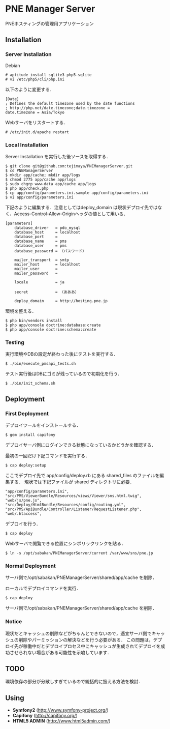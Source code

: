 PNE Manager Server 
==================

PNEホスティングの管理用アプリケーション

Installation
------------

### Server Installation

Debian

    # aptitude install sqlite3 php5-sqlite
    # vi /etc/php5/cli/php.ini

以下のように変更する．

    [Date]
    ; Defines the default timezone used by the date functions
    ; http://php.net/date.timezone;date.timezone =
    date.timezone = Asia/Tokyo

Webサーバをリスタートする．

    # /etc/init.d/apache restart

### Local Installation

Server Installation を実行した後ソースを取得する．

    $ git clone git@github.com:tejimaya/PNEManagerServer.git
    $ cd PNEManagerServer
    $ mkdir app/cache; mkdir app/logs
    $ chmod 2775 app/cache app/logs
    $ sudo chgrp www-data app/cache app/logs
    $ php app/check.php
    $ cp app/config/parameters.ini.sample app/config/parameters.ini
    $ vi app/config/parameters.ini

下記のように編集する．注意としてはdeploy\_domain は現状デプロイ先ではなく，Access-Control-Allow-Originヘッダの値として用いる．

    [parameters]
        database_driver   = pdo_mysql
        database_host     = localhost
        database_port     =
        database_name     = pms
        database_user     = pms
        database_password = （パスワード）
    
        mailer_transport  = smtp
        mailer_host       = localhost
        mailer_user       =
        mailer_password   =
    
        locale            = ja
    
        secret            = （あああ）

        deploy_domain     = http://hosting.pne.jp

環境を整える．

    $ php bin/vendors install
    $ php app/console doctrine:database:create
    $ php app/console doctrine:schema:create

### Testing

実行環境やDBの設定が終わった後にテストを実行する．

    $ ./bin/execute_pmsapi_tests.sh

テスト実行後はDBにゴミが残っているので初期化を行う．

    $ ./bin/init_schema.sh

Deployment
----------

### First Deployment

デプロイツールをインストールする．

    $ gem install capifony

デプロイサーバ側にログインできる状態になっているかどうかを確認する．

最初の一回だけ下記コマンドを実行する．

    $ cap deploy:setup

ここでデプロイ先で app/config/deploy.rb にある shared\_files のファイルを編集する．
現状では下記ファイルが shared ディレクトリに必要．

    "app/config/parameters.ini",
    "src/PMS/ViewerBundle/Resources/views/Viewer/sns.html.twig",
    "web/js/pne.js",
    "src/Deploy/HtmlBundle/Resources/config/routing.yml",
    "src/PMS/ApiBundle/Controller/Listener/RequestListener.php",
    "web/.htaccess",

デプロイを行う．

    $ cap deploy

Webサーバで閲覧できる位置にシンボリックリンクを貼る．

    $ ln -s /opt/sabakan/PNEManagerServer/current /var/www/sns/pne.jp

### Normal Deployment

サーバ側で/opt/sabakan/PNEManagerServer/shared/app/cache を削除．

ローカルでデプロイコマンドを実行．

    $ cap deploy
 
サーバ側で/opt/sabakan/PNEManagerServer/shared/app/cache を削除．


### Notice

現状だとキャッシュの削除などがちゃんとできないので，適宜サーバ側でキャッシュの削除やパーミッションの解決などを行う必要がある．
この問題は，デプロイ先が稼働中だとデプロイプロセス中にキャッシュが生成されてデプロイを成功させられない場合がある可能性を示唆しています．


TODO
----

環境依存の部分が分散しすぎているので統括的に扱える方法を検討．

Using
-----

* **Symfony2** (http://www.symfony-project.org/)
* **Capifony** (http://capifony.org/) 
* **HTML5 ADMIN** (http://www.html5admin.com/)
